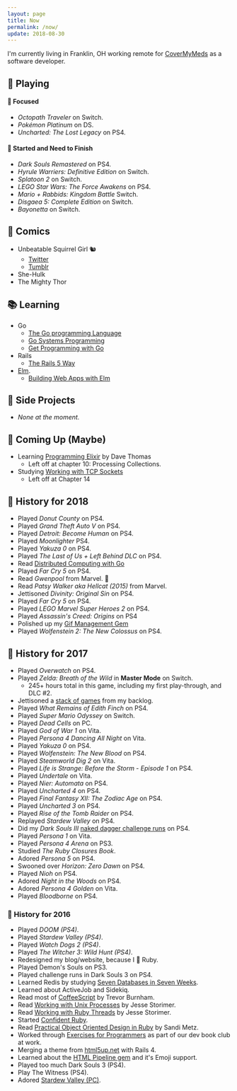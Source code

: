 ```yaml
---
layout: page
title: Now
permalink: /now/
update: 2018-08-30
---
```

I'm currently living in Franklin, OH working remote for [CoverMyMeds](http://covermymeds.com) as a software developer.

## :space_invader: Playing

#### :eyes: Focused

* _Octopath Traveler_ on Switch.
* _Pokémon Platinum_ on DS.
* _Uncharted: The Lost Legacy_ on PS4.

#### :traffic_light: Started and Need to Finish

* _Dark Souls Remastered_ on PS4.
* _Hyrule Warriers: Definitive Edition_ on Switch.
* _Splatoon 2_ on Switch.
* _LEGO Star Wars: The Force Awakens_ on PS4.
* _Mario + Rabbids: Kingdom Battle_ Switch.
* _Disgaea 5: Complete Edition_ on Switch.
* _Bayonetta_ on Switch.

## :book: Comics

* Unbeatable Squirrel Girl 🐿️ 
  + [Twitter](https://twitter.com/unbeatablesg)
  + [Tumblr](https://unbeatablesquirrelgirl.tumblr.com/)
* She-Hulk
* The Mighty Thor

## :books: Learning

* Go
   * [The Go programming Language](http://www.gopl.io/)
   * [Go Systems Programming](https://github.com/trueheart78/book-notes/blob/master/go-systems-programming/README.md)
   * [Get Programming with Go](https://github.com/trueheart78/book-notes/blob/master/get-programming-with-go/README.md) 
* Rails
   * [The Rails 5 Way](https://github.com/trueheart78/book-notes/blob/master/the-rails-5-way/README.md)
* [Elm](http://elm-lang.org).
   * [Building Web Apps with Elm](https://github.com/trueheart78/book-notes/blob/master/building-web-apps-with-elm-course/README.md)

## :wrench: Side Projects

* _None at the moment._

## :calendar: Coming Up (Maybe)

* Learning [Programming Elixir](https://pragprog.com/book/elixir12/programming-elixir-1-2) by Dave Thomas
  * Left off at chapter 10: Processing Collections.
* Studying [Working with TCP Sockets](http://www.jstorimer.com/products/working-with-tcp-sockets)
  - Left off at Chapter 14

## :scroll: History for 2018

* Played _Donut County_ on PS4.
* Played _Grand Theft Auto V_ on PS4.
* Played _Detroit: Become Human_ on PS4.
* Played _Moonlighter_ PS4.
* Played _Yakuza 0_ on PS4.
* Played _The Last of Us + Left Behind DLC_ on PS4.
* Read [Distributed Computing with Go](https://github.com/trueheart78/book-notes/blob/master/distributed-computing-with-go/README.md)
* Played _Far Cry 5_ on PS4.
* Read _Gwenpool_ from Marvel. :sparkling_heart:
* Read _Patsy Walker aka Hellcat (2015)_ from Marvel.
* Jettisoned _Divinity: Original Sin_ on PS4.
* Played _Far Cry 5_ on PS4.
* Played _LEGO Marvel Super Heroes 2_ on PS4.
* Played _Assassin's Creed: Origins_ on PS4
* Polished up my [Gif Management Gem](https://github.com/trueheart78/gifs)
* Played _Wolfenstein 2: The New Colossus_ on PS4.

## :scroll: History for 2017

* Played _Overwatch_ on PS4.
* Played _Zelda: Breath of the Wild_ in **Master Mode** on Switch.
  + 245+ hours total in this game, including my first play-through, and DLC #2.
* Jettisoned a [stack of games](/games#birthday-purge) from my backlog.
* Played _What Remains of Edith Finch_ on PS4.
* Played _Super Mario Odyssey_ on Switch.
* Played _Dead Cells_ on PC.
* Played _God of War 1_ on Vita.
* Played _Persona 4 Dancing All Night_ on Vita.
* Played _Yakuza 0_ on PS4.
* Played _Wolfenstein: The New Blood_ on PS4.
* Played _Steamworld Dig 2_ on Vita.
* Played _Life is Strange: Before the Storm - Episode 1_ on PS4.
* Played _Undertale_ on Vita.
* Played _Nier: Automata_ on PS4.
* Played _Uncharted 4_ on PS4.
* Played _Final Fantasy XII: The Zodiac Age_ on PS4.
* Played _Uncharted 3_ on PS4.
* Played _Rise of the Tomb Raider_ on PS4.
* Replayed _Stardew Valley_ on PS4.
* Did my _Dark Souls III_ [naked dagger challenge runs](/naked-dagger/) on PS4.
* Played _Persona 1_ on Vita.
* Played _Persona 4 Arena_ on PS3.
* Studied _The Ruby Closures Book_.
* Adored _Persona 5_ on PS4.
* Swooned over _Horizon: Zero Dawn_ on PS4.
* Played _Nioh_ on PS4.
* Adored _Night in the Woods_ on PS4.
* Adored _Persona 4 Golden_ on Vita.
* Played _Bloodborne_ on PS4.

### :scroll: History for 2016

* Played _DOOM (PS4)_.
* Played _Stardew Valley (PS4)_.
* Played _Watch Dogs 2 (PS4)_.
* Played _The Witcher 3: Wild Hunt (PS4)_.
* Redesigned my blog/website, because I :sparkling_heart: Ruby.
* Played Demon's Souls on PS3.
* Played challenge runs in Dark Souls 3 on PS4.
* Learned Redis by studying [Seven Databases in Seven Weeks](https://pragprog.com/book/rwdata/seven-databases-in-seven-weeks).
* Learned about ActiveJob and Sidekiq.
* Read most of [CoffeeScript](https://pragprog.com/book/tbcoffee2/coffeescript) by Trevor Burnham.
* Read [Working with Unix Processes](http://www.jstorimer.com/products/working-with-unix-processes) by Jesse Storimer.
* Read [Working with Ruby Threads](http://www.jstorimer.com/products/working-with-ruby-threads) by Jesse Storimer.
* Started [Confident Ruby](http://www.confidentruby.com/).
* Read [Practical Object Oriented Design in Ruby](http://www.poodr.com/) by Sandi Metz.
* Worked through [Exercises for Programmers](https://pragprog.com/book/bhwb/exercises-for-programmers) as part of our dev book club at work.
* Merging a theme from [html5up.net](http://html5up.net) with Rails 4.
* Learned about the [HTML Pipeline gem](https://rubygems.org/gems/html-pipeline) and it's Emoji support.
* Played too much Dark Souls 3 (PS4).
* Play The Witness (PS4).
* Adored [Stardew Valley (PC)](http://www.stardewvalley.net).
